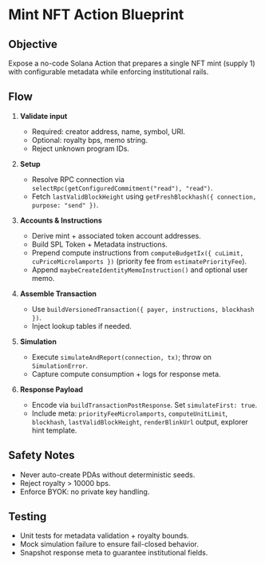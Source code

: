 # Mint NFT Action Blueprint

## Objective
Expose a no-code Solana Action that prepares a single NFT mint (supply 1) with configurable metadata while enforcing institutional rails.

## Flow
1. **Validate input**
   - Required: creator address, name, symbol, URI.
   - Optional: royalty bps, memo string.
   - Reject unknown program IDs.

2. **Setup**
   - Resolve RPC connection via `selectRpc(getConfiguredCommitment("read"), "read")`.
   - Fetch `lastValidBlockHeight` using `getFreshBlockhash({ connection, purpose: "send" })`.

3. **Accounts & Instructions**
   - Derive mint + associated token account addresses.
   - Build SPL Token + Metadata instructions.
   - Prepend compute instructions from `computeBudgetIx({ cuLimit, cuPriceMicrolamports })` (priority fee from `estimatePriorityFee`).
   - Append `maybeCreateIdentityMemoInstruction()` and optional user memo.

4. **Assemble Transaction**
   - Use `buildVersionedTransaction({ payer, instructions, blockhash })`.
   - Inject lookup tables if needed.

5. **Simulation**
   - Execute `simulateAndReport(connection, tx)`; throw on `SimulationError`.
   - Capture compute consumption + logs for response meta.

6. **Response Payload**
   - Encode via `buildTransactionPostResponse`. Set `simulateFirst: true`.
   - Include meta: `priorityFeeMicrolamports`, `computeUnitLimit`, `blockhash`, `lastValidBlockHeight`, `renderBlinkUrl` output, explorer hint template.

## Safety Notes
- Never auto-create PDAs without deterministic seeds.
- Reject royalty > 10000 bps.
- Enforce BYOK: no private key handling.

## Testing
- Unit tests for metadata validation + royalty bounds.
- Mock simulation failure to ensure fail-closed behavior.
- Snapshot response meta to guarantee institutional fields.
